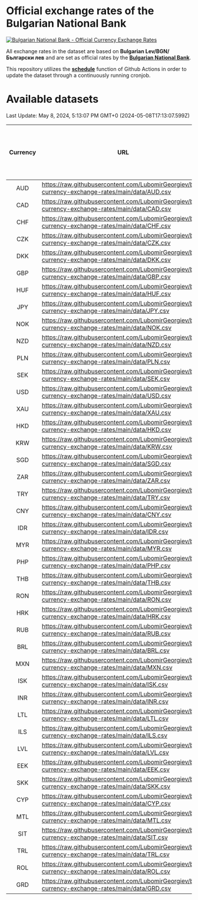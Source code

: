 # Official exchange rates of the Bulgarian National Bank

[![Bulgarian National Bank - Official Currency Exchange Rates](https://github.com/LubomirGeorgiev/bnb-currency-exchange-rates/actions/workflows/update-rates.yml/badge.svg?branch=main)](https://github.com/LubomirGeorgiev/bnb-currency-exchange-rates/actions/workflows/update-rates.yml)

All exchange rates in the dataset are based on **Bulgarian Lev/BGN/Български лев** and are set as official rates by the [**Bulgarian National Bank**](https://www.bnb.bg/Statistics/StExternalSector/StExchangeRates/StERForeignCurrencies/index.htm?toLang=_EN).

This repository utilizes the [**schedule**](https://docs.github.com/en/actions/reference/events-that-trigger-workflows) function of Github Actions in order to update the dataset through a continuously running cronjob.

# Available datasets

<!-- START LINKS (DO NOT EVER FU*ING DELETE THIS COMMENT FOR THE LOVE OF YOUR LIFE!!! IF YOU ARE CURIOS HOW IT WORKS, YOU CAN HAVE A LOOK AT ./src/updateReadme.ts) -->

Last Update: May 8, 2024, 5:13:07 PM GMT+0 (2024-05-08T17:13:07.599Z)

| Currency | URL                                                                                             | Number of records | Number of missing days that were filled in |
| :------: | ----------------------------------------------------------------------------------------------- | :---------------: | :----------------------------------------: |
|   AUD    | https://raw.githubusercontent.com/LubomirGeorgiev/bnb-currency-exchange-rates/main/data/AUD.csv |       8849        |                    2734                    |
|   CAD    | https://raw.githubusercontent.com/LubomirGeorgiev/bnb-currency-exchange-rates/main/data/CAD.csv |       8849        |                    2734                    |
|   CHF    | https://raw.githubusercontent.com/LubomirGeorgiev/bnb-currency-exchange-rates/main/data/CHF.csv |       8849        |                    2734                    |
|   CZK    | https://raw.githubusercontent.com/LubomirGeorgiev/bnb-currency-exchange-rates/main/data/CZK.csv |       8849        |                    2734                    |
|   DKK    | https://raw.githubusercontent.com/LubomirGeorgiev/bnb-currency-exchange-rates/main/data/DKK.csv |       8849        |                    2734                    |
|   GBP    | https://raw.githubusercontent.com/LubomirGeorgiev/bnb-currency-exchange-rates/main/data/GBP.csv |       8849        |                    2734                    |
|   HUF    | https://raw.githubusercontent.com/LubomirGeorgiev/bnb-currency-exchange-rates/main/data/HUF.csv |       8849        |                    2734                    |
|   JPY    | https://raw.githubusercontent.com/LubomirGeorgiev/bnb-currency-exchange-rates/main/data/JPY.csv |       8849        |                    2734                    |
|   NOK    | https://raw.githubusercontent.com/LubomirGeorgiev/bnb-currency-exchange-rates/main/data/NOK.csv |       8849        |                    2734                    |
|   NZD    | https://raw.githubusercontent.com/LubomirGeorgiev/bnb-currency-exchange-rates/main/data/NZD.csv |       8849        |                    2734                    |
|   PLN    | https://raw.githubusercontent.com/LubomirGeorgiev/bnb-currency-exchange-rates/main/data/PLN.csv |       8849        |                    2734                    |
|   SEK    | https://raw.githubusercontent.com/LubomirGeorgiev/bnb-currency-exchange-rates/main/data/SEK.csv |       8849        |                    2734                    |
|   USD    | https://raw.githubusercontent.com/LubomirGeorgiev/bnb-currency-exchange-rates/main/data/USD.csv |       8849        |                    2734                    |
|   XAU    | https://raw.githubusercontent.com/LubomirGeorgiev/bnb-currency-exchange-rates/main/data/XAU.csv |       8849        |                    2736                    |
|   HKD    | https://raw.githubusercontent.com/LubomirGeorgiev/bnb-currency-exchange-rates/main/data/HKD.csv |       8551        |                    2647                    |
|   KRW    | https://raw.githubusercontent.com/LubomirGeorgiev/bnb-currency-exchange-rates/main/data/KRW.csv |       8551        |                    2647                    |
|   SGD    | https://raw.githubusercontent.com/LubomirGeorgiev/bnb-currency-exchange-rates/main/data/SGD.csv |       8551        |                    2647                    |
|   ZAR    | https://raw.githubusercontent.com/LubomirGeorgiev/bnb-currency-exchange-rates/main/data/ZAR.csv |       8551        |                    2647                    |
|   TRY    | https://raw.githubusercontent.com/LubomirGeorgiev/bnb-currency-exchange-rates/main/data/TRY.csv |       7039        |                    2183                    |
|   CNY    | https://raw.githubusercontent.com/LubomirGeorgiev/bnb-currency-exchange-rates/main/data/CNY.csv |       6921        |                    2149                    |
|   IDR    | https://raw.githubusercontent.com/LubomirGeorgiev/bnb-currency-exchange-rates/main/data/IDR.csv |       6921        |                    2149                    |
|   MYR    | https://raw.githubusercontent.com/LubomirGeorgiev/bnb-currency-exchange-rates/main/data/MYR.csv |       6921        |                    2149                    |
|   PHP    | https://raw.githubusercontent.com/LubomirGeorgiev/bnb-currency-exchange-rates/main/data/PHP.csv |       6921        |                    2149                    |
|   THB    | https://raw.githubusercontent.com/LubomirGeorgiev/bnb-currency-exchange-rates/main/data/THB.csv |       6921        |                    2149                    |
|   RON    | https://raw.githubusercontent.com/LubomirGeorgiev/bnb-currency-exchange-rates/main/data/RON.csv |       6862        |                    2131                    |
|   HRK    | https://raw.githubusercontent.com/LubomirGeorgiev/bnb-currency-exchange-rates/main/data/HRK.csv |       6430        |                    1994                    |
|   RUB    | https://raw.githubusercontent.com/LubomirGeorgiev/bnb-currency-exchange-rates/main/data/RUB.csv |       6126        |                    1897                    |
|   BRL    | https://raw.githubusercontent.com/LubomirGeorgiev/bnb-currency-exchange-rates/main/data/BRL.csv |       5950        |                    1851                    |
|   MXN    | https://raw.githubusercontent.com/LubomirGeorgiev/bnb-currency-exchange-rates/main/data/MXN.csv |       5950        |                    1851                    |
|   ISK    | https://raw.githubusercontent.com/LubomirGeorgiev/bnb-currency-exchange-rates/main/data/ISK.csv |       5849        |                    1812                    |
|   INR    | https://raw.githubusercontent.com/LubomirGeorgiev/bnb-currency-exchange-rates/main/data/INR.csv |       5581        |                    1735                    |
|   LTL    | https://raw.githubusercontent.com/LubomirGeorgiev/bnb-currency-exchange-rates/main/data/LTL.csv |       5146        |                    1575                    |
|   ILS    | https://raw.githubusercontent.com/LubomirGeorgiev/bnb-currency-exchange-rates/main/data/ILS.csv |       4857        |                    1516                    |
|   LVL    | https://raw.githubusercontent.com/LubomirGeorgiev/bnb-currency-exchange-rates/main/data/LVL.csv |       4783        |                    1463                    |
|   EEK    | https://raw.githubusercontent.com/LubomirGeorgiev/bnb-currency-exchange-rates/main/data/EEK.csv |       3989        |                    1215                    |
|   SKK    | https://raw.githubusercontent.com/LubomirGeorgiev/bnb-currency-exchange-rates/main/data/SKK.csv |       2965        |                    907                     |
|   CYP    | https://raw.githubusercontent.com/LubomirGeorgiev/bnb-currency-exchange-rates/main/data/CYP.csv |       2895        |                    879                     |
|   MTL    | https://raw.githubusercontent.com/LubomirGeorgiev/bnb-currency-exchange-rates/main/data/MTL.csv |       2597        |                    792                     |
|   SIT    | https://raw.githubusercontent.com/LubomirGeorgiev/bnb-currency-exchange-rates/main/data/SIT.csv |       2534        |                    770                     |
|   TRL    | https://raw.githubusercontent.com/LubomirGeorgiev/bnb-currency-exchange-rates/main/data/TRL.csv |       1808        |                    549                     |
|   ROL    | https://raw.githubusercontent.com/LubomirGeorgiev/bnb-currency-exchange-rates/main/data/ROL.csv |       1689        |                    516                     |
|   GRD    | https://raw.githubusercontent.com/LubomirGeorgiev/bnb-currency-exchange-rates/main/data/GRD.csv |        357        |                    105                     |

<!-- END LINKS (DO NOT EVER FU*ING DELETE THIS COMMENT FOR THE LOVE OF YOUR LIFE!!! IF YOU ARE CURIOS HOW IT WORKS, YOU CAN HAVE A LOOK AT ./src/updateReadme.ts) -->
